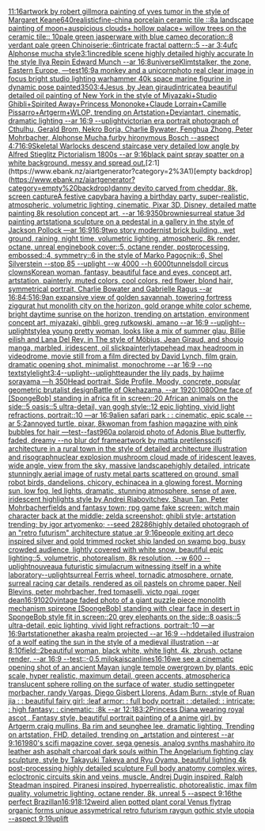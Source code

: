 [11:16](https://www.ebank.nz/aiartgenerator?category=11%3A16)[artwork by robert gillmor](https://www.ebank.nz/aiartgenerator?category=artwork%20by%20robert%20gillmor)[a painting of yves tumor in the style of Margaret Keane](https://www.ebank.nz/aiartgenerator?category=a%20painting%20of%20yves%20tumor%20in%20the%20style%20of%20Margaret%20Keane)[640](https://www.ebank.nz/aiartgenerator?category=640)[realistic](https://www.ebank.nz/aiartgenerator?category=realistic)[fine-china porcelain ceramic tile ::8a landscape painting of moon+auspicious clouds+ hollow palace+ willow trees on the ceramic tile:: 10pale green jasperware with blue cameo decoration::8 verdant pale green Chinoiserie::6intricate fractal pattern::5 --ar 3:4](https://www.ebank.nz/aiartgenerator?category=fine-china%20porcelain%20ceramic%20tile%20%3A%3A8a%20landscape%20painting%20of%20moon%2Bauspicious%20clouds%2B%20hollow%20palace%2B%20willow%20trees%20on%20the%20ceramic%20tile%3A%3A%2010pale%20green%20jasperware%20with%20blue%20cameo%20decoration%3A%3A8%20verdant%20pale%20green%20Chinoiserie%3A%3A6intricate%20fractal%20pattern%3A%3A5%20--ar%203%3A4)[ufc Alphonse mucha style](https://www.ebank.nz/aiartgenerator?category=ufc%20Alphonse%20mucha%20style)[3:1](https://www.ebank.nz/aiartgenerator?category=3%3A1)[incredible scene highly detailed highly accurate In the style Ilya Repin Edward Munch --ar 16:8](https://www.ebank.nz/aiartgenerator?category=incredible%20scene%20highly%20detailed%20highly%20accurate%20In%20the%20style%20Ilya%20Repin%20Edward%20Munch%20--ar%2016%3A8)[](https://www.ebank.nz/aiartgenerator?category=)[universe](https://www.ebank.nz/aiartgenerator?category=universe)[Klimt](https://www.ebank.nz/aiartgenerator?category=Klimt)[stalker, the zone, Eastern Europe, —test](https://www.ebank.nz/aiartgenerator?category=stalker%2C%20the%20zone%2C%20Eastern%20Europe%2C%20%E2%80%94test)[16:9](https://www.ebank.nz/aiartgenerator?category=16%3A9)[a monkey and a unicorn](https://www.ebank.nz/aiartgenerator?category=a%20monkey%20and%20a%20unicorn)[photo real clear image  in focus bright studio lighting warhammer 40k space marine figurine in dynamic pose painted](https://www.ebank.nz/aiartgenerator?category=photo%20real%20clear%20image%20%20in%20focus%20bright%20studio%20lighting%20warhammer%2040k%20space%20marine%20figurine%20in%20dynamic%20pose%20painted)[350](https://www.ebank.nz/aiartgenerator?category=350)[3:4](https://www.ebank.nz/aiartgenerator?category=3%3A4)[Jesus ,by Jean giraud](https://www.ebank.nz/aiartgenerator?category=Jesus%20%2Cby%20Jean%20giraud)[intricate](https://www.ebank.nz/aiartgenerator?category=intricate)[a beautiful detailed oil painting of New York in the style of Miyazaki+Studio Ghibli+Spirited Away+Princess Mononoke+Claude Lorrain+Camille Pissarro+Artgerm+WLOP, trending on Artstation+Deviantart, cinematic, dramatic lighting --ar 16:9 --uplight](https://www.ebank.nz/aiartgenerator?category=a%20beautiful%20detailed%20oil%20painting%20of%20New%20York%20in%20the%20style%20of%20Miyazaki%2BStudio%20Ghibli%2BSpirited%20Away%2BPrincess%20Mononoke%2BClaude%20Lorrain%2BCamille%20Pissarro%2BArtgerm%2BWLOP%2C%20trending%20on%20Artstation%2BDeviantart%2C%20cinematic%2C%20dramatic%20lighting%20--ar%2016%3A9%20--uplight)[victorian era portrait photograph of Cthulhu, Gerald Brom, Nekro Borja, Charlie Bywater, Fenghua Zhong, Peter Mohrbacher, Alphonse Mucha,](https://www.ebank.nz/aiartgenerator?category=victorian%20era%20portrait%20photograph%20of%20Cthulhu%2C%20Gerald%20Brom%2C%20Nekro%20Borja%2C%20Charlie%20Bywater%2C%20Fenghua%20Zhong%2C%20Peter%20Mohrbacher%2C%20Alphonse%20Mucha%2C)[furby hironymous Bosch --aspect 4:7](https://www.ebank.nz/aiartgenerator?category=furby%20hironymous%20Bosch%20--aspect%204%3A7)[16:9](https://www.ebank.nz/aiartgenerator?category=16%3A9)[Skeletal Warlocks descend staircase very detailed low angle by Alfred Stieglitz  Pictorialism  1800s --ar 9:16](https://www.ebank.nz/aiartgenerator?category=Skeletal%20Warlocks%20descend%20staircase%20very%20detailed%20low%20angle%20by%20Alfred%20Stieglitz%20%20Pictorialism%20%201800s%20--ar%209%3A16)[black paint spray spatter on a white background. messy and spread out.](https://www.ebank.nz/aiartgenerator?category=black%20paint%20spray%20spatter%20on%20a%20white%20background.%20messy%20and%20spread%20out.)[2:1](https://www.ebank.nz/aiartgenerator?category=2%3A1)[empty backdrop](https://www.ebank.nz/aiartgenerator?category=empty%20backdrop)[danny devito carved from cheddar, 8k, screen capture](https://www.ebank.nz/aiartgenerator?category=danny%20devito%20carved%20from%20cheddar%2C%208k%2C%20screen%20capture)[A festive capybara having a birthday party, super-realistic, atmospheric, volumetric lighting, cinematic, Pixar 3D, Disney, detailed matte painting 8k resolution concept art, --ar 16:9](https://www.ebank.nz/aiartgenerator?category=A%20festive%20capybara%20having%20a%20birthday%20party%2C%20super-realistic%2C%20atmospheric%2C%20volumetric%20lighting%2C%20cinematic%2C%20Pixar%203D%2C%20Disney%2C%20detailed%20matte%20painting%208k%20resolution%20concept%20art%2C%20--ar%2016%3A9)[350](https://www.ebank.nz/aiartgenerator?category=350)[brownie](https://www.ebank.nz/aiartgenerator?category=brownie)[surreal statue 3d painting artstation](https://www.ebank.nz/aiartgenerator?category=surreal%20statue%203d%20painting%20artstation)[a sculpture on a pedestal in a gallery in the style of Jackson Pollock —ar 16:9](https://www.ebank.nz/aiartgenerator?category=a%20sculpture%20on%20a%20pedestal%20in%20a%20gallery%20in%20the%20style%20of%20Jackson%20Pollock%20%E2%80%94ar%2016%3A9)[16:9](https://www.ebank.nz/aiartgenerator?category=16%3A9)[two story modernist brick building,, wet ground, raining,  night time, volumetric lighting, atmospheric, 8k render, octane, unreal engine](https://www.ebank.nz/aiartgenerator?category=two%20story%20modernist%20brick%20building%2C%2C%20wet%20ground%2C%20raining%2C%20%20night%20time%2C%20volumetric%20lighting%2C%20atmospheric%2C%208k%20render%2C%20octane%2C%20unreal%20engine)[book cover::5, octane render, postprocessing, embossed::4, symmetry::6 in the style of Marko Pagoçnik::6, Shel Silverstein --stop 85 --uplight --w 4000 --h 6000](https://www.ebank.nz/aiartgenerator?category=book%20cover%3A%3A5%2C%20octane%20render%2C%20postprocessing%2C%20embossed%3A%3A4%2C%20symmetry%3A%3A6%20in%20the%20style%20of%20Marko%20Pago%C3%A7nik%3A%3A6%2C%20Shel%20Silverstein%20--stop%2085%20--uplight%20--w%204000%20--h%206000)[tunnels](https://www.ebank.nz/aiartgenerator?category=tunnels)[doll circus clowns](https://www.ebank.nz/aiartgenerator?category=doll%20circus%20clowns)[Korean woman, fantasy, beautiful face and eyes, concept art, artstation, painterly, muted colors, cool colors, red flower, blond hair, symmetrical portrait, Charlie Bowater and Gabrielle Ragus --ar 16:8](https://www.ebank.nz/aiartgenerator?category=Korean%20woman%2C%20fantasy%2C%20beautiful%20face%20and%20eyes%2C%20concept%20art%2C%20artstation%2C%20painterly%2C%20muted%20colors%2C%20cool%20colors%2C%20red%20flower%2C%20blond%20hair%2C%20symmetrical%20portrait%2C%20Charlie%20Bowater%20and%20Gabrielle%20Ragus%20--ar%2016%3A8)[4:5](https://www.ebank.nz/aiartgenerator?category=4%3A5)[16:9](https://www.ebank.nz/aiartgenerator?category=16%3A9)[an expansive view of golden savannah, towering fortress ziggurat hut monolith city on the horizon, gold orange white color scheme, bright daytime sunrise on the horizon, trending on artstation, environment concept art, miyazaki, gihbli, greg rutkowski, amano --ar 16:9 --uplight](https://www.ebank.nz/aiartgenerator?category=an%20expansive%20view%20of%20golden%20savannah%2C%20towering%20fortress%20ziggurat%20hut%20monolith%20city%20on%20the%20horizon%2C%20gold%20orange%20white%20color%20scheme%2C%20bright%20daytime%20sunrise%20on%20the%20horizon%2C%20trending%20on%20artstation%2C%20environment%20concept%20art%2C%20miyazaki%2C%20gihbli%2C%20greg%20rutkowski%2C%20amano%20--ar%2016%3A9%20--uplight)[--uplight](https://www.ebank.nz/aiartgenerator?category=--uplight)[style](https://www.ebank.nz/aiartgenerator?category=style)[a young pretty woman, looks like a mix of summer glau, Billie eilish and Lana Del Rey, in The style of Möbius, Jean Giraud, and shoujo manga, marbled, iridescent, oil slick](https://www.ebank.nz/aiartgenerator?category=a%20young%20pretty%20woman%2C%20looks%20like%20a%20mix%20of%20summer%20glau%2C%20Billie%20eilish%20and%20Lana%20Del%20Rey%2C%20in%20The%20style%20of%20M%C3%B6bius%2C%20Jean%20Giraud%2C%20and%20shoujo%20manga%2C%20marbled%2C%20iridescent%2C%20oil%20slick)[painterly](https://www.ebank.nz/aiartgenerator?category=painterly)[tapehead max headroom in videodrome, movie still from a film directed by David Lynch, film grain, dramatic opening shot, minimalist, monochrome --ar 16:9 --no text](https://www.ebank.nz/aiartgenerator?category=tapehead%20max%20headroom%20in%20videodrome%2C%20movie%20still%20from%20a%20film%20directed%20by%20David%20Lynch%2C%20film%20grain%2C%20dramatic%20opening%20shot%2C%20minimalist%2C%20monochrome%20--ar%2016%3A9%20--no%20text)[style](https://www.ebank.nz/aiartgenerator?category=style)[light](https://www.ebank.nz/aiartgenerator?category=light)[3:4](https://www.ebank.nz/aiartgenerator?category=3%3A4)[--uplight](https://www.ebank.nz/aiartgenerator?category=--uplight)[--uplight](https://www.ebank.nz/aiartgenerator?category=--uplight)[tea](https://www.ebank.nz/aiartgenerator?category=tea)[under the lily pads, by hajime sorayama —h 350](https://www.ebank.nz/aiartgenerator?category=under%20the%20lily%20pads%2C%20by%20hajime%20sorayama%20%E2%80%94h%20350)[Head portrait, Side Profile, Moody, concrete, popular geometric brutalist design](https://www.ebank.nz/aiartgenerator?category=Head%20portrait%2C%20Side%20Profile%2C%20Moody%2C%20concrete%2C%20popular%20geometric%20brutalist%20design)[Battle of Okehazama, --ar 1920:1080](https://www.ebank.nz/aiartgenerator?category=Battle%20of%20Okehazama%2C%20--ar%201920%3A1080)[One face of [SpongeBob] standing in africa fit in screen::20 African animals on the side::5 oasis::5 ultra-detail, van gogh style::12 epic lighting, vivid light refractions, portrait::10 —ar 16:9](https://www.ebank.nz/aiartgenerator?category=One%20face%20of%20%5BSpongeBob%5D%20standing%20in%20africa%20fit%20in%20screen%3A%3A20%20African%20animals%20on%20the%20side%3A%3A5%20oasis%3A%3A5%20ultra-detail%2C%20van%20gogh%20style%3A%3A12%20epic%20lighting%2C%20vivid%20light%20refractions%2C%20portrait%3A%3A10%20%E2%80%94ar%2016%3A9)[alien safari park : : cinematic, epic scale --ar 5:2](https://www.ebank.nz/aiartgenerator?category=alien%20safari%20park%20%3A%20%3A%20cinematic%2C%20epic%20scale%20--ar%205%3A2)[annoyed turtle, pixar, 8k](https://www.ebank.nz/aiartgenerator?category=annoyed%20turtle%2C%20pixar%2C%208k)[woman from fashion magazine with pink bubbles for hair —test](https://www.ebank.nz/aiartgenerator?category=woman%20from%20fashion%20magazine%20with%20pink%20bubbles%20for%20hair%20%E2%80%94test)[--fast](https://www.ebank.nz/aiartgenerator?category=--fast)[960](https://www.ebank.nz/aiartgenerator?category=960)[a polaroid photo of Adonis Blue butterfly, faded, dreamy --no blur dof frame](https://www.ebank.nz/aiartgenerator?category=a%20polaroid%20photo%20of%20Adonis%20Blue%20butterfly%2C%20faded%2C%20dreamy%20--no%20blur%20dof%20frame)[artwork by mattia preti](https://www.ebank.nz/aiartgenerator?category=artwork%20by%20mattia%20preti)[lens](https://www.ebank.nz/aiartgenerator?category=lens)[scifi architecture in a rural town in the style of detailed architecture illustration and risograph](https://www.ebank.nz/aiartgenerator?category=scifi%20architecture%20in%20a%20rural%20town%20in%20the%20style%20of%20detailed%20architecture%20illustration%20and%20risograph)[nuclear explosion mushroom cloud made of iridescent leaves, wide angle, view from the sky, massive landscape](https://www.ebank.nz/aiartgenerator?category=nuclear%20explosion%20mushroom%20cloud%20made%20of%20iridescent%20leaves%2C%20wide%20angle%2C%20view%20from%20the%20sky%2C%20massive%20landscape)[highly detailed, intricate stunningly aerial image of rusty metal parts scattered on ground, small robot birds, dandelions, chicory, echinacea in a glowing forest. Morning sun, low fog, led lights, dramatic, stunning atmosphere, sense of awe, iridescent highlights style by Andrei Riabovitchev, Shaun Tan, Peter Mohrbacher](https://www.ebank.nz/aiartgenerator?category=highly%20detailed%2C%20intricate%20stunningly%20aerial%20image%20of%20rusty%20metal%20parts%20scattered%20on%20ground%2C%20small%20robot%20birds%2C%20dandelions%2C%20chicory%2C%20echinacea%20in%20a%20glowing%20forest.%20Morning%20sun%2C%20low%20fog%2C%20led%20lights%2C%20dramatic%2C%20stunning%20atmosphere%2C%20sense%20of%20awe%2C%20iridescent%20highlights%20style%20by%20Andrei%20Riabovitchev%2C%20Shaun%20Tan%2C%20Peter%20Mohrbacher)[fields and fantasy town; rpg game fake screen; witch main character back at the middle; zelda screenshot; ghibli style; artstation trending; by igor artyomenko; --seed 28286](https://www.ebank.nz/aiartgenerator?category=fields%20and%20fantasy%20town%3B%20rpg%20game%20fake%20screen%3B%20witch%20main%20character%20back%20at%20the%20middle%3B%20zelda%20screenshot%3B%20ghibli%20style%3B%20artstation%20trending%3B%20by%20igor%20artyomenko%3B%20--seed%2028286)[highly detailed photograph of an "retro futurism" architecture statue :ar 9:16](https://www.ebank.nz/aiartgenerator?category=highly%20detailed%20photograph%20of%20an%20%22retro%20futurism%22%20architecture%20statue%20%3Aar%209%3A16)[people exiting art deco inspired silver and gold trimmed rocket ship landed on swamp bog, busy crowded audience, lightly covered with white snow, beautiful epic lighting::5, volumetric, photorealism, 8k resolution, --w 600 --uplight](https://www.ebank.nz/aiartgenerator?category=people%20exiting%20art%20deco%20inspired%20silver%20and%20gold%20trimmed%20rocket%20ship%20landed%20on%20swamp%20bog%2C%20busy%20crowded%20audience%2C%20lightly%20covered%20with%20white%20snow%2C%20beautiful%20epic%20lighting%3A%3A5%2C%20volumetric%2C%20photorealism%2C%208k%20resolution%2C%20--w%20600%20--uplight)[nouveau](https://www.ebank.nz/aiartgenerator?category=nouveau)[a futuristic simulacrum witnessing itself in a white laboratory](https://www.ebank.nz/aiartgenerator?category=a%20futuristic%20simulacrum%20witnessing%20itself%20in%20a%20white%20laboratory)[--uplight](https://www.ebank.nz/aiartgenerator?category=--uplight)[surreal Ferris wheel, tornadic atmosphere, ornate, surreal racing car details, rendered as oil pastels on chrome paper, Neil Blevins, peter mohrbacher, fred tomaselli, victo ngai, roger dean](https://www.ebank.nz/aiartgenerator?category=surreal%20Ferris%20wheel%2C%20tornadic%20atmosphere%2C%20ornate%2C%20surreal%20racing%20car%20details%2C%20rendered%20as%20oil%20pastels%20on%20chrome%20paper%2C%20Neil%20Blevins%2C%20peter%20mohrbacher%2C%20fred%20tomaselli%2C%20victo%20ngai%2C%20roger%20dean)[16:9](https://www.ebank.nz/aiartgenerator?category=16%3A9)[1020](https://www.ebank.nz/aiartgenerator?category=1020)[vintage faded photo of a giant puzzle piece monolith mechanism spire](https://www.ebank.nz/aiartgenerator?category=vintage%20faded%20photo%20of%20a%20giant%20puzzle%20piece%20monolith%20mechanism%20spire)[one [SpongeBob] standing with clear face in desert in SpongeBob style fit in screen::20 grey elephants on the side::8 oasis::5 ultra-detail, epic lighting, vivid light refractions, portrait::10 —ar 16:9](https://www.ebank.nz/aiartgenerator?category=one%20%5BSpongeBob%5D%20standing%20with%20clear%20face%20in%20desert%20in%20SpongeBob%20style%20fit%20in%20screen%3A%3A20%20grey%20elephants%20on%20the%20side%3A%3A8%20oasis%3A%3A5%20ultra-detail%2C%20epic%20lighting%2C%20vivid%20light%20refractions%2C%20portrait%3A%3A10%20%E2%80%94ar%2016%3A9)[artstation](https://www.ebank.nz/aiartgenerator?category=artstation)[ether akasha realm projected --ar 16:9 --hd](https://www.ebank.nz/aiartgenerator?category=ether%20akasha%20realm%20projected%20--ar%2016%3A9%20--hd)[detailed illustraion of a wolf eating the sun in the style of a medieval illustration --ar 8:10](https://www.ebank.nz/aiartgenerator?category=detailed%20illustraion%20of%20a%20wolf%20eating%20the%20sun%20in%20the%20style%20of%20a%20medieval%20illustration%20--ar%208%3A10)[field::2](https://www.ebank.nz/aiartgenerator?category=field%3A%3A2)[beautiful woman, black white, white light, 4k, zbrush, octane render, --ar 16:9 --test](https://www.ebank.nz/aiartgenerator?category=beautiful%20woman%2C%20black%20white%2C%20white%20light%2C%204k%2C%20zbrush%2C%20octane%20render%2C%20--ar%2016%3A9%20--test)[::-0.5](https://www.ebank.nz/aiartgenerator?category=%3A%3A-0.5)[,milokai](https://www.ebank.nz/aiartgenerator?category=%2Cmilokai)[scanlines](https://www.ebank.nz/aiartgenerator?category=scanlines)[16:16](https://www.ebank.nz/aiartgenerator?category=16%3A16)[we see a cinematic opening shot of an ancient Mayan jungle temple owergrown by plants, epic scale, hyper realistic, maximum detail, green accents, atmospheric](https://www.ebank.nz/aiartgenerator?category=we%20see%20a%20cinematic%20opening%20shot%20of%20an%20ancient%20Mayan%20jungle%20temple%20owergrown%20by%20plants%2C%20epic%20scale%2C%20hyper%20realistic%2C%20maximum%20detail%2C%20green%20accents%2C%20atmospheric)[a translucent sphere rolling on the surface of water, studio setting](https://www.ebank.nz/aiartgenerator?category=a%20translucent%20sphere%20rolling%20on%20the%20surface%20of%20water%2C%20studio%20setting)[peter morbacher, randy Vargas, Diego Gisbert Llorens, Adam Burn: :style of Ruan jia : : beautiful fairy girl: :leaf armor: : full body portrait : :detailed: : intricate: : high fantasy: : cinematic: :8k --ar 12:18](https://www.ebank.nz/aiartgenerator?category=peter%20morbacher%2C%20randy%20Vargas%2C%20Diego%20Gisbert%20Llorens%2C%20Adam%20Burn%3A%20%3Astyle%20of%20Ruan%20jia%20%3A%20%3A%20beautiful%20fairy%20girl%3A%20%3Aleaf%20armor%3A%20%3A%20full%20body%20portrait%20%3A%20%3Adetailed%3A%20%3A%20intricate%3A%20%3A%20high%20fantasy%3A%20%3A%20cinematic%3A%20%3A8k%20--ar%2012%3A18)[3:2](https://www.ebank.nz/aiartgenerator?category=3%3A2)[Princess Diana wearing royal ascot , Fantasy style, beautiful portrait painting of a anime girl, by Artgerm,craig mullins, Ba rim and seunghee lee, dramatic lighting, Trending on artstation, FHD, detailed,  trending on _artstation and pinterest --ar 9:16](https://www.ebank.nz/aiartgenerator?category=Princess%20Diana%20wearing%20royal%20ascot%20%2C%20Fantasy%20style%2C%20beautiful%20portrait%20painting%20of%20a%20anime%20girl%2C%20by%20Artgerm%2Ccraig%20mullins%2C%20Ba%20rim%20and%20seunghee%20lee%2C%20dramatic%20lighting%2C%20Trending%20on%20artstation%2C%20FHD%2C%20detailed%2C%20%20trending%20on%20_artstation%20and%20pinterest%20--ar%209%3A16)[1980's scifi magazine cover, sega genesis, analog synths mashahiro ito leather ash asphalt charcoal dark souls within The Angelarium fighting clay sculpture, style by Takayuki Takeya and Ryu Oyama, beautiful lighting 4k post-processing highly detailed sculpture Full body anatomy complex,wires, ecloctronic circuits skin and veins, muscle, Andrej Dugin inspired, Ralph Steadman inspired, Piranesi inspired, hyperrealistic, photorealistic, imax film quality, volumetric lighting, octane render, 8k, unreal 5   --aspect 9:16](https://www.ebank.nz/aiartgenerator?category=1980%27s%20scifi%20magazine%20cover%2C%20sega%20genesis%2C%20analog%20synths%20mashahiro%20ito%20leather%20ash%20asphalt%20charcoal%20dark%20souls%20within%20The%20Angelarium%20fighting%20clay%20sculpture%2C%20style%20by%20Takayuki%20Takeya%20and%20Ryu%20Oyama%2C%20beautiful%20lighting%204k%20post-processing%20highly%20detailed%20sculpture%20Full%20body%20anatomy%20complex%2Cwires%2C%20ecloctronic%20circuits%20skin%20and%20veins%2C%20muscle%2C%20Andrej%20Dugin%20inspired%2C%20Ralph%20Steadman%20inspired%2C%20Piranesi%20inspired%2C%20hyperrealistic%2C%20photorealistic%2C%20imax%20film%20quality%2C%20volumetric%20lighting%2C%20octane%20render%2C%208k%2C%20unreal%205%20%20%20--aspect%209%3A16)[the perfect Brazillan](https://www.ebank.nz/aiartgenerator?category=the%20perfect%20Brazillan)[16:9](https://www.ebank.nz/aiartgenerator?category=16%3A9)[18:12](https://www.ebank.nz/aiartgenerator?category=18%3A12)[weird alien potted plant coral Venus flytrap  organic forms unique assymetrical  retro futurism raygun gothic style utopia --aspect 9:19](https://www.ebank.nz/aiartgenerator?category=weird%20alien%20potted%20plant%20coral%20Venus%20flytrap%20%20organic%20forms%20unique%20assymetrical%20%20retro%20futurism%20raygun%20gothic%20style%20utopia%20--aspect%209%3A19)[uplift](https://www.ebank.nz/aiartgenerator?category=uplift)